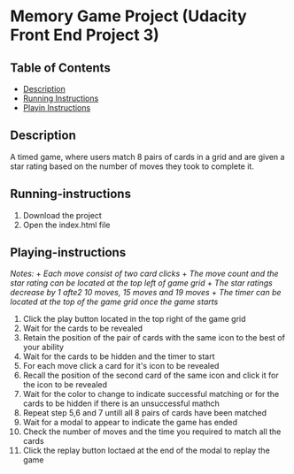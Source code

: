 # Memory Game Project (Udacity Front End Project 3)

## Table of Contents

* [Description](#description)
* [Running Instructions](#running-instructions)
* [Playin Instructions](#playing-instructions)

## Description

A timed game, where users match 8 pairs of cards in a grid and are given a star rating based on the number of moves they took to complete it.

## Running-instructions

1. Download the project
2. Open the index.html file

## Playing-instructions

 _Notes:_  + _Each move consist of two card clicks_
           + _The move count and the star rating can be located at the top left of game grid_
           + _The star ratings decrease by 1 afte2 10 moves, 15 moves and 19 moves_
           + _The timer can be located at the top of the game grid once the game starts_

1. Click the play button located in the top right of the game grid
2. Wait for the cards to be revealed
3. Retain the position of the pair of cards with the same icon to the best of your ability
4. Wait for the cards to be hidden and the timer to start
5. For each move click a card for it's icon to be revealed
6. Recall the position of the second card of the same icon and click it for the icon to be revealed
7. Wait for the  color to change to indicate successful matching or for the cards to be hidden if there is an unsuccessful mathch
8. Repeat step 5,6 and 7 untill all 8 pairs of cards have been matched
9. Wait for a modal to appear to indicate the game has ended
10. Check the number of moves and the time you required to match all the cards
11. Click the replay button loctaed at the end of the modal to replay the game